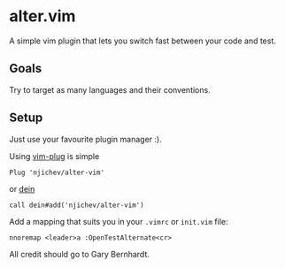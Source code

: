 # alter.vim

A simple vim plugin that lets you switch fast between your code and test.

## Goals

Try to target as many languages and their conventions.

## Setup

Just use your favourite plugin manager :).

Using [vim-plug](https://github.com/junegunn/vim-plug) is simple
```vim
Plug 'njichev/alter-vim'
```

or [dein](https://github.com/Shougo/dein.vim)
```vim
call dein#add('njichev/alter-vim')
```

Add a mapping that suits you in your `.vimrc` or `init.vim` file:

```vim
nnoremap <leader>a :OpenTestAlternate<cr>
```

All credit should go to Gary Bernhardt.
